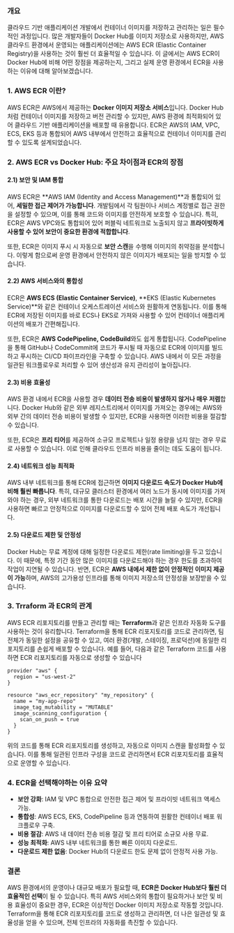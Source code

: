 ### 개요

클라우드 기반 애플리케이션 개발에서 컨테이너 이미지를 저장하고 관리하는 일은 필수적인 과정입니다. 많은 개발자들이 Docker Hub를 이미지 저장소로 사용하지만, AWS 클라우드 환경에서 운영되는 애플리케이션에는 AWS ECR (Elastic Container Registry)을 사용하는 것이 훨씬 더 효율적일 수 있습니다. 이 글에서는 AWS ECR이 Docker Hub에 비해 어떤 장점을 제공하는지, 그리고 실제 운영 환경에서 ECR을 사용하는 이유에 대해 알아보겠습니다.

### 1\. AWS ECR 이란?

AWS ECR은 AWS에서 제공하는 **Docker 이미지 저장소 서비스**입니다. Docker Hub처럼 컨테이너 이미지를 저장하고 버전 관리할 수 있지만, AWS 환경에 최적화되어 있어 클라우드 기반 애플리케이션을 배포할 때 유용합니다. ECR은 AWS의 IAM, VPC, ECS, EKS 등과 통합되어 AWS 내부에서 안전하고 효율적으로 컨테이너 이미지를 관리할 수 있도록 설계되었습니다.

### 2\. AWS ECR vs Docker Hub: 주요 차이점과 ECR의 장점

#### 2.1) 보안 및 IAM 통합

AWS ECR은 **AWS IAM (Identity and Access Management)**과 통합되어 있어, **세밀한 접근 제어가 가능합니다**. 개발팀에서 각 팀원이나 서비스 계정별로 접근 권한을 설정할 수 있으며, 이를 통해 코드와 이미지를 안전하게 보호할 수 있습니다. 특히, ECR은 AWS VPC와도 통합되어 있어 퍼블릭 네트워크로 노출되지 않고 **프라이빗하게 사용할 수 있어 보안이 중요한 환경에 적합합니다**.

또한, ECR은 이미지 푸시 시 자동으로 **보안 스캔**을 수행해 이미지의 취약점을 분석합니다. 이렇게 함으로써 운영 환경에서 안전하지 않은 이미지가 배포되는 일을 방지할 수 있습니다.

#### 2.2) AWS 서비스와의 통합성

ECR은 **AWS ECS (Elastic Container Service)**, **EKS (Elastic Kubernetes Service)**와 같은 컨테이너 오케스트레이션 서비스와 원활하게 연동됩니다. 이를 통해 ECR에 저장된 이미지를 바로 ECS나 EKS로 가져와 사용할 수 있어 컨테이너 애플리케이션의 배포가 간편해집니다.

또한, ECR은 **AWS CodePipeline, CodeBuild**와도 쉽게 통합됩니다. CodePipeline을 통해 GitHub나 CodeCommit에 코드가 푸시될 때 자동으로 ECR에 이미지를 빌드하고 푸시하는 CI/CD 파이프라인을 구축할 수 있습니다. AWS 내에서 이 모든 과정을 일관된 워크플로우로 처리할 수 있어 생산성과 유지 관리성이 높아집니다.

#### 2.3) 비용 효율성

AWS 환경 내에서 ECR을 사용할 경우 **데이터 전송 비용이 발생하지 않거나 매우 저렴**합니다. Docker Hub와 같은 외부 레지스트리에서 이미지를 가져오는 경우에는 AWS와 외부 간의 데이터 전송 비용이 발생할 수 있지만, ECR을 사용하면 이러한 비용을 절감할 수 있습니다.

또한, ECR은 **프리 티어**를 제공하여 소규모 프로젝트나 일정 용량을 넘지 않는 경우 무료로 사용할 수 있습니다. 이로 인해 클라우드 인프라 비용을 줄이는 데도 도움이 됩니다.

#### 2.4) 네트워크 성능 최적화

AWS 내부 네트워크를 통해 ECR에 접근하면 **이미지 다운로드 속도가 Docker Hub에 비해 훨씬 빠릅니다**. 특히, 대규모 클러스터 환경에서 여러 노드가 동시에 이미지를 가져와야 하는 경우, 외부 네트워크를 통한 다운로드는 배포 시간을 늘릴 수 있지만, ECR을 사용하면 빠르고 안정적으로 이미지를 다운로드할 수 있어 전체 배포 속도가 개선됩니다.

#### 2.5) 다운로드 제한 및 안정성

Docker Hub는 무료 계정에 대해 일정한 다운로드 제한(rate limiting)을 두고 있습니다. 이 때문에, 특정 기간 동안 많은 이미지를 다운로드해야 하는 경우 한도를 초과하여 작업이 지연될 수 있습니다. 반면, ECR은 **AWS 내에서 제한 없이 안정적인 이미지 제공이 가능**하며, AWS의 고가용성 인프라를 통해 이미지 저장소의 안정성을 보장받을 수 있습니다.

### 3\. Trraform 과 ECR의 관계

AWS ECR 리포지토리를 만들고 관리할 때는 **Terraform**과 같은 인프라 자동화 도구를 사용하는 것이 유리합니다. Terraform을 통해 ECR 리포지토리를 코드로 관리하면, 팀 전체가 동일한 설정을 공유할 수 있고, 여러 환경(개발, 스테이징, 프로덕션)에 동일한 리포지토리를 손쉽게 배포할 수 있습니다. 예를 들어, 다음과 같은 Terraform 코드를 사용하면 ECR 리포지토리를 자동으로 생성할 수 있습니다

```
provider "aws" {
  region = "us-west-2"
}

resource "aws_ecr_repository" "my_repository" {
  name = "my-app-repo"
  image_tag_mutability = "MUTABLE"
  image_scanning_configuration {
    scan_on_push = true
  }
}
```

위의 코드를 통해 ECR 리포지토리를 생성하고, 자동으로 이미지 스캔을 활성화할 수 있습니다. 이를 통해 일관된 인프라 구성을 코드로 관리하면서 ECR 리포지토리를 효율적으로 운영할 수 있습니다.

### 4\. ECR을 선택해야하는 이유 요약

* **보안 강화**: IAM 및 VPC 통합으로 안전한 접근 제어 및 프라이빗 네트워크 액세스 가능.
* **통합성**: AWS ECS, EKS, CodePipeline 등과 연동하여 원활한 컨테이너 배포 워크플로우 구축.
* **비용 절감**: AWS 내 데이터 전송 비용 절감 및 프리 티어로 소규모 사용 무료.
* **성능 최적화**: AWS 내부 네트워크를 통한 빠른 이미지 다운로드.
* **다운로드 제한 없음**: Docker Hub의 다운로드 한도 문제 없이 안정적 사용 가능.

### 결론

AWS 환경에서의 운영이나 대규모 배포가 필요할 때, **ECR은 Docker Hub보다 훨씬 더 효율적인 선택**이 될 수 있습니다. 특히 AWS 서비스와의 통합이 필요하거나 보안 및 비용 효율성이 중요한 경우, ECR은 이상적인 Docker 이미지 저장소로 작동할 것입니다. Terraform을 통해 ECR 리포지토리를 코드로 생성하고 관리하면, 더 나은 일관성 및 효율성을 얻을 수 있으며, 전체 인프라의 자동화를 촉진할 수 있습니다.